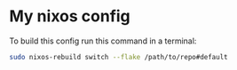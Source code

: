 # My nixos config
To build this config run this command in a terminal:

```sh 
sudo nixos-rebuild switch --flake /path/to/repo#default
```
